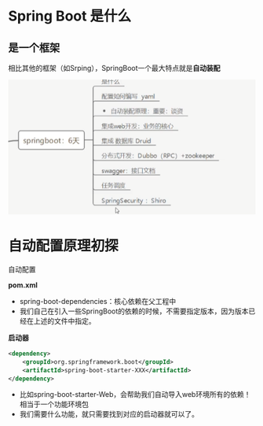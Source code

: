 # Spring Boot 是什么

## 是一个框架

相比其他的框架（如Srping），SpringBoot一个最大特点就是**自动装配**





![](assets/1687707210997.jpg)





# 自动配置原理初探



自动配置  

 **pom.xml**

- spring-boot-dependencies：核心依赖在父工程中
- 我们自己在引入一些SpringBoot的依赖的时候，不需要指定版本，因为版本已经在上述的文件中指定。



**启动器**

```xml
<dependency>
    <groupId>org.springframework.boot</groupId>
    <artifactId>spring-boot-starter-XXX</artifactId>
</dependency>

```

- 比如spring-boot-starter-Web，会帮助我们自动导入web环境所有的依赖！相当于一个功能环境包
- 我们需要什么功能，就只需要找到对应的启动器就可以了。 










